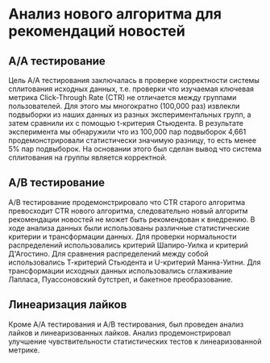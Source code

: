 # Анализ нового алгоритма для рекомендаций новостей

## A/A тестирование
Цель A/A тестирования заключалась в проверке корректности системы сплитования исходных данных,
т.е. проверки что изучаемая ключевая метрика Click-Through Rate (CTR) не отличается между группами пользователей.
Для этого мы многократно (100,000 раз) извлекли подвыборки из наших данных из разных экспериментальных групп,
а затем сравнили их с помощью t-критерия Стьюдента.
В результате эксперимента мы обнаружили что из 100,000 пар подвыборок 4,661 продемонстрировали статистически значимую разницу,
то есть менее 5% пар подвыборок.
На основании этого был сделан вывод что система сплитования на группы является корректной.

## A/B тестирование
A/B тестирование продемонстрировало что CTR старого алгоритма превосходит CTR нового алгоритма, следовательно новый алгоритм рекомендации новостей не может быть рекомендован к внедрению.
В ходе анализа данных были использованы различные статистические критерии и трансформации данных.
Для проверки нормальности распределений использовались критерий Шапиро-Уилка и критерий Д'Агостино.
Для сравнения распределений между собой использовались Т-критерий Стьюдента и U-критерий Манна-Уитни.
Для трансформации исходных данных использовались сглаживание Лапласа, Пуассоновский бутстреп, и бакетное преобразование.

## Линеаризация лайков
Кроме A/A тестирования и A/B тестирования, был проведен анализ лайков и линеаризованных лайков.
Анализ продемонстрировал улучшение чувствительности статистических тестов к линеаризованной метрике.
